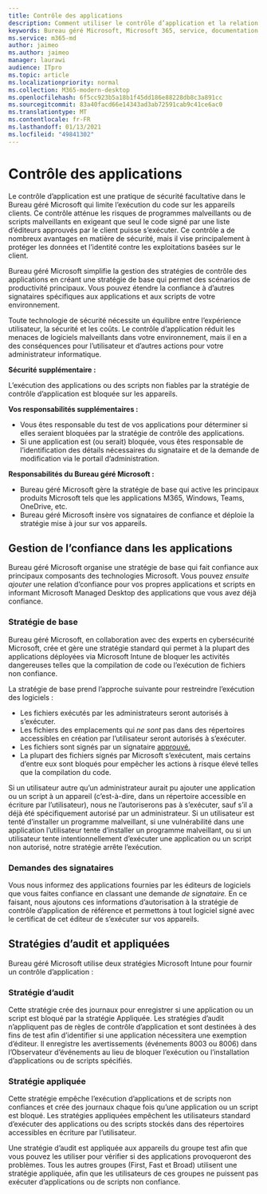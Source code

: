 ```yaml
---
title: Contrôle des applications
description: Comment utiliser le contrôle d’application et la relation d’confiance avec les applications
keywords: Bureau géré Microsoft, Microsoft 365, service, documentation
ms.service: m365-md
author: jaimeo
ms.author: jaimeo
manager: laurawi
audience: ITpro
ms.topic: article
ms.localizationpriority: normal
ms.collection: M365-modern-desktop
ms.openlocfilehash: 6f5cc923b5a18b1f45dd186e88228db8c3a891cc
ms.sourcegitcommit: 83a40facd66e14343ad3ab72591cab9c41ce6ac0
ms.translationtype: MT
ms.contentlocale: fr-FR
ms.lasthandoff: 01/13/2021
ms.locfileid: "49841302"
---
```

# <a name="app-control"></a>Contrôle des applications

Le contrôle d’application est une pratique de sécurité facultative dans le Bureau géré Microsoft qui limite l’exécution du code sur les appareils clients. Ce contrôle atténue les risques de programmes malveillants ou de scripts malveillants en exigeant que seul le code signé par une liste d’éditeurs approuvés par le client puisse s’exécuter. Ce contrôle a de nombreux avantages en matière de sécurité, mais il vise principalement à protéger les données et l’identité contre les exploitations basées sur le client.

Bureau géré Microsoft simplifie la gestion des stratégies de contrôle des applications en créant une stratégie de base qui permet des scénarios de productivité principaux. Vous pouvez étendre la confiance à d’autres signataires spécifiques aux applications et aux scripts de votre environnement. 


Toute technologie de sécurité nécessite un équilibre entre l’expérience utilisateur, la sécurité et les coûts. Le contrôle d’application réduit les menaces de logiciels malveillants dans votre environnement, mais il en a des conséquences pour l’utilisateur et d’autres actions pour votre administrateur informatique.

**Sécurité supplémentaire :**

L’exécution des applications ou des scripts non fiables par la stratégie de contrôle d’application est bloquée sur les appareils.

**Vos responsabilités supplémentaires :**

- Vous êtes responsable du test de vos applications pour déterminer si elles seraient bloquées par la stratégie de contrôle des applications.
- Si une application est (ou serait) bloquée, vous êtes responsable de l’identification des détails nécessaires du signataire et de la demande de modification via le portail d’administration.

**Responsabilités du Bureau géré Microsoft :**

- Bureau géré Microsoft gère la stratégie de base qui active les principaux produits Microsoft tels que les applications M365, Windows, Teams, OneDrive, etc.
- Bureau géré Microsoft insère vos signataires de confiance et déploie la stratégie mise à jour sur vos appareils.


## <a name="managing-trust-in-applications"></a>Gestion de l’confiance dans les applications

Bureau géré Microsoft organise une stratégie de base qui fait confiance aux principaux composants des technologies Microsoft. Vous pouvez *ensuite ajouter* une relation d’confiance pour vos propres applications et scripts en informant Microsoft Managed Desktop des applications que vous avez déjà confiance.

### <a name="base-policy"></a>Stratégie de base

Bureau géré Microsoft, en collaboration avec des experts en cybersécurité Microsoft, crée et gère une stratégie standard qui permet à la plupart des applications déployées via Microsoft Intune de bloquer les activités dangereuses telles que la compilation de code ou l’exécution de fichiers non confiance.

La stratégie de base prend l’approche suivante pour restreindre l’exécution des logiciels :

- Les fichiers exécutés par les administrateurs seront autorisés à s’exécuter.
- Les fichiers des emplacements qui *ne sont* pas dans des répertoires accessibles en création par l’utilisateur seront autorisés à s’exécuter.
- Les fichiers sont signés par un signataire [approuvé.](#signer-requests)
- La plupart des fichiers signés par Microsoft s’exécutent, mais certains d’entre eux sont bloqués pour empêcher les actions à risque élevé telles que la compilation du code.


Si un utilisateur autre qu’un administrateur aurait pu ajouter une application ou un script à un appareil (c’est-à-dire, dans un répertoire accessible en écriture par l’utilisateur), nous ne l’autoriserons pas à s’exécuter, sauf s’il a déjà été spécifiquement autorisé par un administrateur. Si un utilisateur est tenté d’installer un programme malveillant, si une vulnérabilité dans une application l’utilisateur tente d’installer un programme malveillant, ou si un utilisateur tente intentionnellement d’exécuter une application ou un script non autorisé, notre stratégie arrête l’exécution.

### <a name="signer-requests"></a>Demandes des signataires

Vous nous informez des applications fournies par les éditeurs de logiciels que vous faites confiance en classant une demande *de signataire.* En ce faisant, nous ajoutons ces informations d’autorisation à la stratégie de contrôle d’application de référence et permettons à tout logiciel signé avec le certificat de cet éditeur de s’exécuter sur vos appareils.

## <a name="audit-and-enforced-policies"></a>Stratégies d’audit et appliquées

Bureau géré Microsoft utilise deux stratégies Microsoft Intune pour fournir un contrôle d’application :

### <a name="audit-policy"></a>Stratégie d’audit
Cette stratégie crée des journaux pour enregistrer si une application ou un script est bloqué par la stratégie Appliquée. Les stratégies d’audit n’appliquent pas de règles de contrôle d’application et sont destinées à des fins de test afin d’identifier si une application nécessitera une exemption d’éditeur. Il enregistre les avertissements (événements 8003 ou 8006) dans l’Observateur d’événements au lieu de bloquer l’exécution ou l’installation d’applications ou de scripts spécifiés.

### <a name="enforced-policy"></a>Stratégie appliquée
Cette stratégie empêche l’exécution d’applications et de scripts non confiances et crée des journaux chaque fois qu’une application ou un script est bloqué. Les stratégies appliquées empêchent les utilisateurs standard d’exécuter des applications ou des scripts stockés dans des répertoires accessibles en écriture par l’utilisateur.

Une stratégie d’audit est appliquée aux appareils du groupe test afin que vous pouvez les utiliser pour vérifier si des applications provoqueront des problèmes. Tous les autres groupes (First, Fast et Broad) utilisent une stratégie appliquée, afin que les utilisateurs de ces groupes ne puissent pas exécuter d’applications ou de scripts non confiance.







